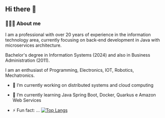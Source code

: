## Hi there 👋

<h3> 👨🏻‍💻 About me </h3>

I am a professional with over 20 years of experience in the information technology area, currently focusing on back-end development in Java with microservices architecture.

Bachelor's degree in Information Systems (2024) and also in Business Administration (2011).

I am an enthusiast of Programming, Electronics, IOT, Robotics, Mechatronics.
<br/>
- 🔭 I’m currently working on distributed systems and cloud computing
- 🌱 I’m currently learning Java Spring Boot, Docker, Quarkus e Amazon Web Services
 
- ⚡ Fun fact: ...
[![Top Langs](https://github-readme-stats.vercel.app/api/top-langs/?username=jonasfschuh&layout=compact&langs_count=10&count_private=true&include_all_commits=true&show_icons=true&theme=radical)](https://github.com/jonasfschuh/github-readme-stats)






